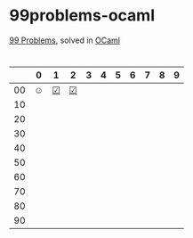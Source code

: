 # 99problems-ocaml
[99 Problems](https://v2.ocaml.org/learn/tutorials/99problems.html), solved in [OCaml](https://ocaml.org/)

#

|  | 0 | 1 | 2 | 3 | 4 | 5 | 6 | 7 | 8 | 9 |
|:---:|:---:|:---:|:---:|:---:|:---:|:---:|:---:|:---:|:---:|---|
| 00 | ☺ | [☑](https://github.com/kotleta2007/99problems-ocaml/blob/main/solutions/prob1.ml) | [☑](https://github.com/kotleta2007/99problems-ocaml/blob/main/solutions/prob2.ml) |  |  |  |  |  |  |  |
| 10 |  |  |  |  |  |  |  |  |  |  |
| 20 |  |  |  |  |  |  |  |  |  |  |
| 30 |  |  |  |  |  |  |  |  |  |  |
| 40 |  |  |  |  |  |  |  |  |  |  |
| 50 |  |  |  |  |  |  |  |  |  |  |
| 60 |  |  |  |  |  |  |  |  |  |  |
| 70 |  |  |  |  |  |  |  |  |  |  |
| 80 |  |  |  |  |  |  |  |  |  |  |
| 90 |  |  |  |  |  |  |  |  |  |  |
